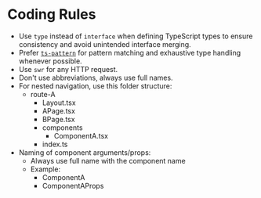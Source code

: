 # Coding Rules

- Use `type` instead of `interface` when defining TypeScript types to ensure consistency and avoid unintended interface merging.
- Prefer [`ts-pattern`](https://github.com/gvergnaud/ts-pattern) for pattern matching and exhaustive type handling whenever possible.
- Use `swr` for any HTTP request.
- Don't use abbreviations, always use full names.
- For nested navigation, use this folder structure:
  - route-A
    - Layout.tsx
    - APage.tsx
    - BPage.tsx
    - components
      - ComponentA.tsx
    - index.ts
- Naming of component arguments/props:
  - Always use full name with the component name
  - Example:
    - ComponentA
    - ComponentAProps
